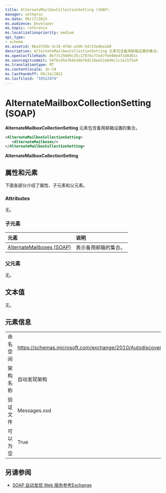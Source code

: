 ```yaml
---
title: AlternateMailboxCollectionSetting (SOAP)
manager: sethgros
ms.date: 09/17/2015
ms.audience: Developer
ms.topic: reference
ms.localizationpriority: medium
api_type:
- schema
ms.assetid: 0ba37d5b-3c19-4fdd-a196-b4723e6ba1b0
description: AlternateMailboxCollectionSetting 元素包含备用邮箱设置的集合。
ms.openlocfilehash: 0b77c25609c35c1707dc77e47fe940e4f2d8d81c
ms.sourcegitcommit: 54f6cd5a704b36b76d110ee53a6d6c1c3e15f5a9
ms.translationtype: MT
ms.contentlocale: zh-CN
ms.lasthandoff: 09/24/2021
ms.locfileid: "59522074"
---
```

# <a name="alternatemailboxcollectionsetting-soap"></a>AlternateMailboxCollectionSetting (SOAP)

**AlternateMailboxCollectionSetting** 元素包含备用邮箱设置的集合。 
  
```XML
<AlternateMailboxCollectionSetting>
   <AlternateMailboxes/>
</AlternateMailboxCollectionSetting>
```

 **AlternateMailboxCollectionSetting**
## <a name="attributes-and-elements"></a>属性和元素

下面各部分介绍了属性、子元素和父元素。
  
### <a name="attributes"></a>Attributes

无。
  
### <a name="child-elements"></a>子元素

|**元素**|**说明**|
|:-----|:-----|
|[AlternateMailboxes (SOAP)](alternatemailboxes-soap.md) <br/> |表示备用邮箱的集合。  <br/> |
   
### <a name="parent-elements"></a>父元素

无。
  
## <a name="text-value"></a>文本值

无。
  
## <a name="element-information"></a>元素信息

|||
|:-----|:-----|
|命名空间  <br/> |https://schemas.microsoft.com/exchange/2010/Autodiscover  <br/> |
|架构名称  <br/> |自动发现架构  <br/> |
|验证文件  <br/> |Messages.xsd  <br/> |
|可以为空  <br/> |True  <br/> |
   
## <a name="see-also"></a>另请参阅

- [SOAP 自动发现 Web 服务参考Exchange](soap-autodiscover-web-service-reference-for-exchange.md)

